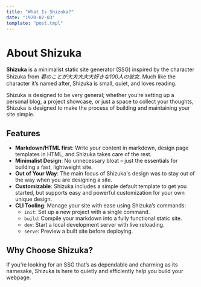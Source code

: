 ```yaml
---
title: "What Is Shizuka?"
date: "1970-02-03"
template: "post.tmpl"
---
```


# About Shizuka

**Shizuka** is a minimalist static site generator (SSG) inspired by the character Shizuka from *君のことが大大大大大好きな100人の彼女*. Much like the character it’s named after, Shizuka is small, quiet, and loves reading.

Shizuka is designed to be very general; whether you’re setting up a personal blog, a project showcase, or just a space to collect your thoughts, Shizuka is designed to make the process of building and maintaining your site simple.

## Features

- **Markdown/HTML first**: Write your content in markdown, design page templates in HTML, and Shizuka takes care of the rest.
- **Minimalist Design**: No unnecessary bloat – just the essentials for building a fast, lightweight site.
- **Out of Your Way**: The main focus of Shizuka's design was to stay out of the way when you are designing a site.
- **Customizable**: Shizuka includes a simple default template to get you started, but supports easy and powerful customization for your own unique design.
- **CLI Tooling**: Manage your site with ease using Shizuka’s commands:
   - `init`: Set up a new project with a single command.
   - `build`: Compile your markdown into a fully functional static site.
   - `dev`: Start a local development server with live reloading.
   - `serve`: Preview a built site before deploying.

## Why Choose Shizuka?

If you’re looking for an SSG that’s as dependable and charming as its namesake, Shizuka is here to quietly and efficiently help you build your webpage.
